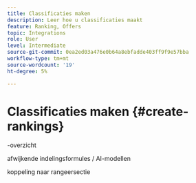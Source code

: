 ```yaml
---
title: Classificaties maken
description: Leer hoe u classificaties maakt
feature: Ranking, Offers
topic: Integrations
role: User
level: Intermediate
source-git-commit: 0ea2ed03a476e0b64a8ebfadde403ff9f9e57bba
workflow-type: tm+mt
source-wordcount: '19'
ht-degree: 5%

---
```


# Classificaties maken {#create-rankings}

-overzicht

afwijkende indelingsformules / AI-modellen

koppeling naar rangeersectie